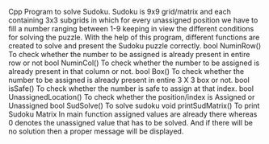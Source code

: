 Cpp Program to solve Sudoku.
Sudoku is 9x9 grid/matrix and each containing 3x3 subgrids in which for every unassigned position we have to fill a number ranging between 1-9 keeping in view the different conditions for solving the puzzle.
With the help of this program, different functions are created to solve and present the Sudoku puzzle correctly. 
bool NuminRow()
To check whether the number to be assigned is already present in entire row or not
bool NuminCol()
To check whether the number to be assigned is already present in that column or not.
bool Box()
To check whether the number to be assigned is already present in entire 3 X 3 box or not.
 bool isSafe()
To check whether the number is safe to assign at that index.
 bool UnassignedLocation()
To check whether the position/index is Assigned or Unassigned
 bool SudSolve()
To solve sudoku
void printSudMatrix()
To print Sudoku Matrix
In main function assigned values are already there whereas 0 denotes the unassigned value that has to be solved.
And if there will be no solution then a proper message will be displayed.
